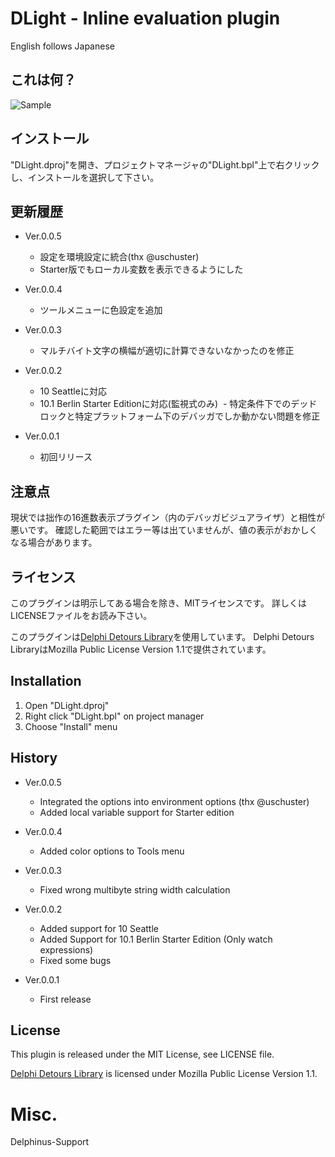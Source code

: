 # DLight - Inline evaluation plugin

English follows Japanese

## これは何？

![Sample](http://i.imgur.com/WhYTpAH.gif)

## インストール

"DLight.dproj"を開き、プロジェクトマネージャの"DLight.bpl"上で右クリックし、インストールを選択して下さい。

## 更新履歴

- Ver.0.0.5
  - 設定を環境設定に統合(thx @uschuster)
  - Starter版でもローカル変数を表示できるようにした

- Ver.0.0.4
  - ツールメニューに色設定を追加

- Ver.0.0.3
  - マルチバイト文字の横幅が適切に計算できないなかったのを修正

- Ver.0.0.2
  - 10 Seattleに対応
  - 10.1 Berlin Starter Editionに対応(監視式のみ)
  - 特定条件下でのデッドロックと特定プラットフォーム下のデバッガでしか動かない問題を修正

- Ver.0.0.1
  - 初回リリース

## 注意点

現状では拙作の16進数表示プラグイン（内のデバッガビジュアライザ）と相性が悪いです。
確認した範囲ではエラー等は出ていませんが、値の表示がおかしくなる場合があります。

## ライセンス

このプラグインは明示してある場合を除き、MITライセンスです。
詳しくはLICENSEファイルをお読み下さい。

このプラグインは[Delphi Detours Library](https://github.com/MahdiSafsafi/delphi-detours-library)を使用しています。
Delphi Detours LibraryはMozilla Public License Version 1.1で提供されています。

## Installation

1. Open "DLight.dproj"
2. Right click "DLight.bpl" on project manager
3. Choose "Install" menu

## History

- Ver.0.0.5
  - Integrated the options into environment options (thx @uschuster)
  - Added local variable support for Starter edition

- Ver.0.0.4
  - Added color options to Tools menu

- Ver.0.0.3
  - Fixed wrong multibyte string width calculation

- Ver.0.0.2
  - Added support for 10 Seattle
  - Added Support for 10.1 Berlin Starter Edition (Only watch expressions)
  - Fixed some bugs

- Ver.0.0.1
  - First release

## License

This plugin is released under the MIT License, see LICENSE file.

[Delphi Detours Library](https://github.com/MahdiSafsafi/delphi-detours-library) is licensed under Mozilla Public License Version 1.1.

# Misc.
Delphinus-Support
